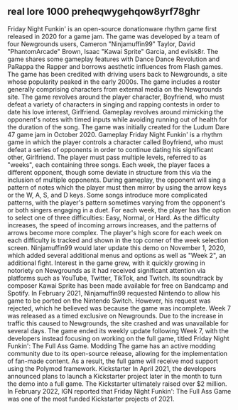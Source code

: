 ## real lore 1000 preheqwygehqow8yrf78ghr
Friday Night Funkin' is an open-source donationware rhythm game first released in 2020 for a game jam. The game was developed by a team of four Newgrounds users, Cameron "Ninjamuffin99" Taylor, David "PhantomArcade" Brown, Isaac "Kawai Sprite" Garcia, and evilsk8r. The game shares some gameplay features with Dance Dance Revolution and PaRappa the Rapper and borrows aesthetic influences from Flash games. The game has been credited with driving users back to Newgrounds, a site whose popularity peaked in the early 2000s. The game includes a roster generally comprising characters from external media on the Newgrounds site. The game revolves around the player character, Boyfriend, who must defeat a variety of characters in singing and rapping contests in order to date his love interest, Girlfriend. Gameplay revolves around mimicking the opponent's notes with timed inputs while avoiding running out of health for the duration of the song. The game was initially created for the Ludum Dare 47 game jam in October 2020. Gameplay Friday Night Funkin' is a rhythm game in which the player controls a character called Boyfriend, who must defeat a series of opponents in order to continue dating his significant other, Girlfriend. The player must pass multiple levels, referred to as "weeks", each containing three songs. Each week, the player faces a different opponent, though some deviate in structure from this via the inclusion of multiple opponents. During gameplay, the opponent will sing a pattern of notes which the player must then mirror by using the arrow keys or the W, A, S, and D keys. Some songs introduce more complicated patterns, with the player's pattern sometimes varying from the opponent's or both singers engaging in a duet. For each week, the player has the option to select one of three difficulties: Easy, Normal, or Hard. As the difficulty increases, the speed of incoming arrows increases, and the patterns of arrows become more complex. The player's high score for each week on each difficulty is tracked and shown in the top corner of the week selection screen. Ninjamuffin99 would later update this demo on November 1, 2020, which added several additional menus and options as well as "Week 2", an additional fight. Interest in the game grew, with it quickly growing in notoriety on Newgrounds as it had received significant attention via platforms such as YouTube, Twitter, TikTok, and Twitch. Its soundtrack by composer Kawai Sprite has been made available for free on Bandcamp and Spotify. In February 2021, Ninjamuffin99 requested Nintendo to allow his game to be ported on the Nintendo Switch. However, his request was rejected, which he believed was because the game was incomplete. Week 7 was released as a timed exclusive on Newgrounds. Due to the increase in traffic this caused to Newgrounds, the site crashed and was unavailable for several days. The game ended its weekly update following Week 7, with the developers instead focusing on working on the full game, titled Friday Night Funkin': The Full Ass Game. Modding The game has an active modding community due to its open-source release, allowing for the implementation of fan-made content. As a result, the full game will receive mod support using the Polymod framework. Kickstarter In April 2021, the developers announced plans to launch a Kickstarter project later in the month to turn the demo into a full game. The Kickstarter ultimately raised over $2 million. In February 2022, IGN reported that Friday Night Funkin': The Full Ass Game was one of the most funded Kickstarter projects of 2021.